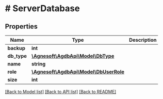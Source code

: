 # # ServerDatabase

## Properties

Name | Type | Description | Notes
------------ | ------------- | ------------- | -------------
**backup** | **int** |  |
**db_type** | [**\Agnesoft\AgdbApi\Model\DbType**](DbType.md) |  |
**name** | **string** |  |
**role** | [**\Agnesoft\AgdbApi\Model\DbUserRole**](DbUserRole.md) |  |
**size** | **int** |  |

[[Back to Model list]](../../README.md#models) [[Back to API list]](../../README.md#endpoints) [[Back to README]](../../README.md)
